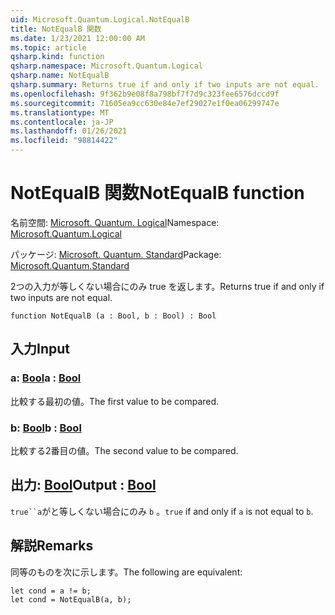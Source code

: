 ```yaml
---
uid: Microsoft.Quantum.Logical.NotEqualB
title: NotEqualB 関数
ms.date: 1/23/2021 12:00:00 AM
ms.topic: article
qsharp.kind: function
qsharp.namespace: Microsoft.Quantum.Logical
qsharp.name: NotEqualB
qsharp.summary: Returns true if and only if two inputs are not equal.
ms.openlocfilehash: 9f362b9e08f8a798bf7f7d9c323fee6576dccd9f
ms.sourcegitcommit: 71605ea9cc630e84e7ef29027e1f0ea06299747e
ms.translationtype: MT
ms.contentlocale: ja-JP
ms.lasthandoff: 01/26/2021
ms.locfileid: "98814422"
---
```

# <a name="notequalb-function"></a><span data-ttu-id="0924c-102">NotEqualB 関数</span><span class="sxs-lookup"><span data-stu-id="0924c-102">NotEqualB function</span></span>

<span data-ttu-id="0924c-103">名前空間: [Microsoft. Quantum. Logical](xref:Microsoft.Quantum.Logical)</span><span class="sxs-lookup"><span data-stu-id="0924c-103">Namespace: [Microsoft.Quantum.Logical](xref:Microsoft.Quantum.Logical)</span></span>

<span data-ttu-id="0924c-104">パッケージ: [Microsoft. Quantum. Standard](https://nuget.org/packages/Microsoft.Quantum.Standard)</span><span class="sxs-lookup"><span data-stu-id="0924c-104">Package: [Microsoft.Quantum.Standard](https://nuget.org/packages/Microsoft.Quantum.Standard)</span></span>


<span data-ttu-id="0924c-105">2つの入力が等しくない場合にのみ true を返します。</span><span class="sxs-lookup"><span data-stu-id="0924c-105">Returns true if and only if two inputs are not equal.</span></span>

```qsharp
function NotEqualB (a : Bool, b : Bool) : Bool
```


## <a name="input"></a><span data-ttu-id="0924c-106">入力</span><span class="sxs-lookup"><span data-stu-id="0924c-106">Input</span></span>

### <a name="a--bool"></a><span data-ttu-id="0924c-107">a: [Bool](xref:microsoft.quantum.lang-ref.bool)</span><span class="sxs-lookup"><span data-stu-id="0924c-107">a : [Bool](xref:microsoft.quantum.lang-ref.bool)</span></span>

<span data-ttu-id="0924c-108">比較する最初の値。</span><span class="sxs-lookup"><span data-stu-id="0924c-108">The first value to be compared.</span></span>


### <a name="b--bool"></a><span data-ttu-id="0924c-109">b: [Bool](xref:microsoft.quantum.lang-ref.bool)</span><span class="sxs-lookup"><span data-stu-id="0924c-109">b : [Bool](xref:microsoft.quantum.lang-ref.bool)</span></span>

<span data-ttu-id="0924c-110">比較する2番目の値。</span><span class="sxs-lookup"><span data-stu-id="0924c-110">The second value to be compared.</span></span>



## <a name="output--bool"></a><span data-ttu-id="0924c-111">出力: [Bool](xref:microsoft.quantum.lang-ref.bool)</span><span class="sxs-lookup"><span data-stu-id="0924c-111">Output : [Bool](xref:microsoft.quantum.lang-ref.bool)</span></span>

<span data-ttu-id="0924c-112">`true``a`がと等しくない場合にのみ `b` 。</span><span class="sxs-lookup"><span data-stu-id="0924c-112">`true` if and only if `a` is not equal to `b`.</span></span>

## <a name="remarks"></a><span data-ttu-id="0924c-113">解説</span><span class="sxs-lookup"><span data-stu-id="0924c-113">Remarks</span></span>

<span data-ttu-id="0924c-114">同等のものを次に示します。</span><span class="sxs-lookup"><span data-stu-id="0924c-114">The following are equivalent:</span></span>

```qsharp
let cond = a != b;
let cond = NotEqualB(a, b);
```